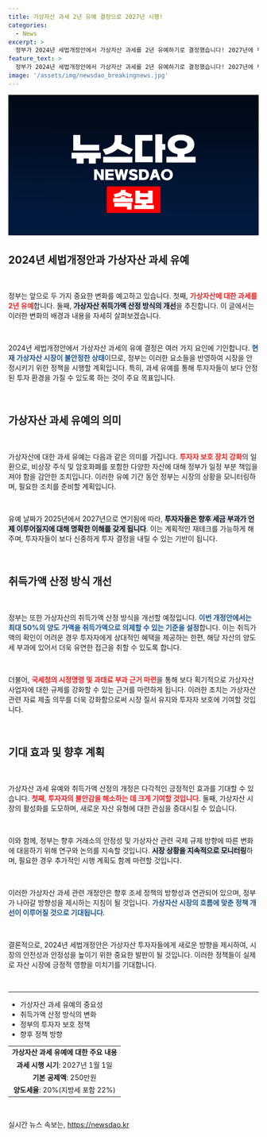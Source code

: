 ```yaml
---
title: 가상자산 과세 2년 유예 결정으로 2027년 시행!
categories:
  - News
excerpt: >
  정부가 2024년 세법개정안에서 가상자산 과세를 2년 유예하기로 결정했습니다! 2027년에 부과될 과세 시행을 앞두고, 투자자 보호와 시장 안정을 위한 조치로 과세 기준이 변경됩니다. 관심 있는 투자자라면 놓치지 마세요!
feature_text: >
  정부가 2024년 세법개정안에서 가상자산 과세를 2년 유예하기로 결정했습니다! 2027년에 부과될 과세 시행을 앞두고, 투자자 보호와 시장 안정을 위한 조치로 과세 기준이 변경됩니다. 관심 있는 투자자라면 놓치지 마세요!
image: '/assets/img/newsdao_breakingnews.jpg'
---
```


<p><img src="/assets/img/newsdao_breakingnews.jpg" alt="koreaapp 속보" /></p>

<h2 data-ke-size="size26">2024년 세법개정안과 가상자산 과세 유예</h2>

<p data-ke-size="size16">&nbsp;</p>

<p>정부는 앞으로 두 가지 중요한 변화를 예고하고 있습니다. 첫째, <b><span style="color: #ee2323;">가상자산에 대한 과세를 2년 유예</span></b>합니다. 둘째, <b><span style="background-color: #21538527;">가상자산 취득가액 산정 방식의 개선</span></b>을 추진합니다. 이 글에서는 이러한 변화의 배경과 내용을 자세히 살펴보겠습니다.</p>

<p data-ke-size="size16">&nbsp;</p>

<p>2024년 세법개정안에서 가상자산 과세의 유예 결정은 여러 가지 요인에 기인합니다. <b><span style="color: #1a5490;">현재 가상자산 시장이 불안정한 상태</span></b>이므로, 정부는 이러한 요소들을 반영하여 시장을 안정시키기 위한 정책을 시행할 계획입니다. 특히, 과세 유예를 통해 투자자들이 보다 안정된 투자 환경을 가질 수 있도록 하는 것이 주요 목표입니다.</p>

<p data-ke-size="size16">&nbsp;</p>

<h2 data-ke-size="size26">가상자산 과세 유예의 의미</h2>

<p data-ke-size="size16">&nbsp;</p>

<p>가상자산에 대한 과세 유예는 다음과 같은 의미를 가집니다. <b><span style="color: #ee2323;">투자자 보호 장치 강화</span></b>의 일환으로, 비상장 주식 및 암호화폐를 포함한 다양한 자산에 대해 정부가 일정 부분 책임을 져야 함을 감안한 조치입니다. 이러한 유예 기간 동안 정부는 시장의 상황을 모니터링하며, 필요한 조치를 준비할 계획입니다.</p>

<p data-ke-size="size16">&nbsp;</p>

<p>유예 날짜가 2025년에서 2027년으로 연기됨에 따라, <b><span style="background-color: #21538527;">투자자들은 향후 세금 부과가 언제 이루어질지에 대해 명확한 이해를 갖게 됩니다</span></b>. 이는 계획적인 재테크를 가능하게 해주며, 투자자들이 보다 신중하게 투자 결정을 내릴 수 있는 기반이 됩니다.</p>

<p data-ke-size="size16">&nbsp;</p>

<h2 data-ke-size="size26">취득가액 산정 방식 개선</h2>

<p data-ke-size="size16">&nbsp;</p>

<p>정부는 또한 가상자산의 취득가액 산정 방식을 개선할 예정입니다. <b><span style="color: #1a5490;">이번 개정안에서는 최대 50%의 양도 가액을 취득가액으로 의제할 수 있는 기준을 설정</span></b>합니다. 이는 취득가액의 확인이 어려운 경우 투자자에게 상대적인 혜택을 제공하는 한편, 해당 자산의 양도세 부과에 있어서 더욱 유연한 접근을 취할 수 있도록 합니다.</p>

<p data-ke-size="size16">&nbsp;</p>

<p>더불어, <b><span style="color: #ee2323;">국세청의 시정명령 및 과태료 부과 근거 마련</span></b>을 통해 보다 획기적으로 가상자산 사업자에 대한 규제를 강화할 수 있는 근거를 마련하게 됩니다. 이러한 조치는 가상자산 관련 자료 제출 의무를 더욱 강화함으로써 시장 질서 유지와 투자자 보호에 기여할 것입니다.</p>

<p data-ke-size="size16">&nbsp;</p>

<h2 data-ke-size="size26">기대 효과 및 향후 계획</h2>

<p data-ke-size="size16">&nbsp;</p>

<p>가상자산 과세 유예와 취득가액 산정의 개정은 다각적인 긍정적인 효과를 기대할 수 있습니다. <b><span style="color: #ee2323;">첫째, 투자자의 불안감을 해소하는 데 크게 기여할 것입니다</span></b>. 둘째, 가상자산 시장의 활성화를 도모하며, 새로운 자산 유형에 대한 관심을 증대시킬 수 있습니다.</p>

<p data-ke-size="size16">&nbsp;</p>

<p>이와 함께, 정부는 향후 거래소의 안정성 및 가상자산 관련 국제 규제 방향에 따른 변화에 대응하기 위해 연구와 논의를 지속할 것입니다. <b><span style="background-color: #21538527;">시장 상황을 지속적으로 모니터링</span></b>하며, 필요한 경우 추가적인 시행 계획도 함께 마련할 것입니다. </p>

<p data-ke-size="size16">&nbsp;</p>

<p>이러한 가상자산 과세 관련 개정안은 향후 조세 정책의 방향성과 연관되어 있으며, 정부가 나아갈 방향성을 제시하는 지침이 될 것입니다. <b><span style="color: #1a5490;">가상자산 시장의 흐름에 맞춘 정책 개선이 이루어질 것으로 기대됩니다</span></b>. </p>

<p data-ke-size="size16">&nbsp;</p>

<p>결론적으로, 2024년 세법개정안은 가상자산 투자자들에게 새로운 방향을 제시하여, 시장의 안전성과 안정성을 높이기 위한 중요한 발판이 될 것입니다. 이러한 정책들이 실제로 자산 시장에 긍정적 영향을 미치기를 기대합니다. </p>

<p data-ke-size="size16">&nbsp;</p>

<hr />

<ul>
    <li>가상자산 과세 유예의 중요성</li>
    <li>취득가액 산정 방식의 변화</li>
    <li>정부의 투자자 보호 정책</li>
    <li>향후 정책 방향</li>
</ul>

<table style="width: 100%; border-collapse: collapse;">
    <tr>
        <td style="text-align: center; height: 17px;"><b>가상자산 과세 유예에 대한 주요 내용</b></td>
    </tr>
    <tr>
        <td style="text-align: center; height: 17px;"><b>과세 시행 시기</b>: 2027년 1월 1일</td>
    </tr>
    <tr>
        <td style="text-align: center; height: 17px;"><b>기본 공제액</b>: 250만원</td>
    </tr>
    <tr>
        <td style="text-align: center; height: 17px;"><b>양도세율</b>: 20%(지방세 포함 22%)</td>
    </tr>
</table>

<p data-ke-size="size16">&nbsp;</p>
실시간 뉴스 속보는, <a href="https://newsdao.kr" rel="dofollow">https://newsdao.kr</a>


